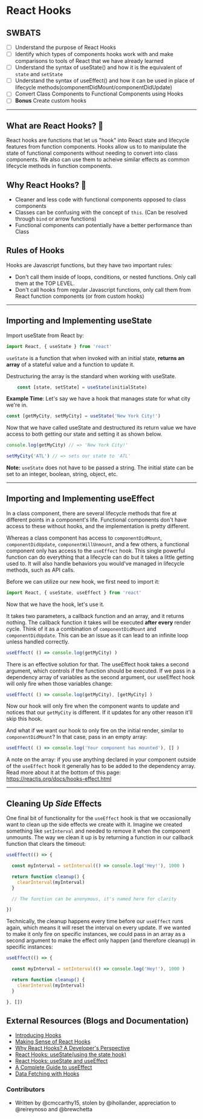 # React Hooks 

## SWBATS
- [ ] Understand the purpose of React Hooks 
- [ ] Identify which types of components hooks work with and make comparisons to tools of React that we have already learned
- [ ] Understand the syntax of useState() and how it is the equivalent of `state` and `setState`
- [ ] Understand the syntax of useEffect() and how it can be used in place of lifecycle methods(componentDidMount/componentDidUpdate)
- [ ] Convert Class Components to Functional Components using Hooks
- [ ] **Bonus** Create custom hooks

-----

## What are React Hooks? 🤔

React hooks are functions that let us "hook" into React state and lifecycle features from function components. Hooks allow us to to manipulate the state of functional components without needing to convert into class components. We also can use them to acheive similar effects as common lifecycle methods in function components.

## Why React Hooks? 🤨
- Cleaner and less code with functional components opposed to class components 
- Classes can be confusing with the concept of `this`. (Can be resolved through `bind` or arrow functions)
- Functional components can potentially have a better performance than Class 

## Rules of Hooks
Hooks are Javascript functions, but they have two important rules:
- Don't call them inside of loops, conditions, or nested functions. Only call them at the TOP LEVEL.
- Don't call hooks from regular Javascript functions, only call them from React function components (or from custom hooks)

-----

## Importing and Implementing useState 
Import useState from React by:

```js
import React, { useState } from 'react'
```

`useState` is a function that when invoked with an initial state, **returns an array** of a stateful value and a function to update it.

Destructuring the array is the standard when working with useState.

```js
    const [state, setState] = useState(initialState)
```

**Example Time**: Let's say we have a hook that manages state for what city we're in. 

```js
const [getMyCity, setMyCity] = useState('New York City!')
```

Now that we have called useState and destructured its return value we have access to both getting our state and setting it as shown below. 

```js
console.log(getMyCity) // => 'New York City!'

setMyCity('ATL') // => sets our state to 'ATL'
```

**Note:** `useState` does not have to be passed a string. The initial state can be set to an integer, boolean, string, object, etc.

----- 

## Importing and Implementing useEffect 

In a class component, there are several lifecycle methods that fire at different points in a component's life. Functional components don't have access to these without hooks, and the implementation is pretty different.

Whereas a class component has access to `componentDidMount`, `componentDidUpdate`, `componentWillUnmount`, and a few others, a functional component only has access to the `useEffect` hook. This single powerful function can do everything that a lifecycle can do but it takes a little getting used to. It will also handle behaviors you would've managed in lifecycle methods, such as API calls.

Before we can utilize our new hook, we first need to import it:

```js
import React, { useState, useEffect } from 'react'
```

Now that we have the hook, let's use it.

It takes two parameters, a callback function and an array, and it returns nothing. The callback function it takes will be executed **after every** render cycle. Think of it as a combination of `componentDidMount` and `componentDidUpdate`. This can be an issue as it can lead to an infinite loop unless handled correctly.

```js
useEffect( () => console.log(getMyCity) )
```

There is an effective solution for that. The useEffect hook takes a second argument, which controls if the function should be executed. If we pass in a dependency array of variables as the second argument, our useEffect hook will only fire when those variables change:

```js
useEffect( () => console.log(getMyCity), [getMyCity] )
```

Now our hook will only fire when the component wants to update and notices that our `getMyCity` is different. If it updates for any other reason it'll skip this hook.

And what if we want our hook to only fire on the initial render, similar to `componentDidMount`? In that case, pass in an empty array:

```js
useEffect( () => console.log('Your component has mounted'), [] )
```

A note on the array: if you use anything declared in your component outside of the `useEffect` hook it generally has to be added to the dependency array. Read more about it at the bottom of this page: https://reactjs.org/docs/hooks-effect.html

----

## Cleaning Up *Side* Effects
One final bit of functionality for the `useEffect` hook is that we occasionally want to clean up the side effects we create with it. Imagine we created something like `setInterval` and needed to remove it when the component unmounts. The way we clean it up is by returning a function in our callback function that clears the timeout:

```js
useEffect(() => {

  const myInterval = setInterval(() => console.log('Hey!'), 1000 )

  return function cleanup() {
    clearInterval(myInterval)
  }

  // The function can be anonymous, it's named here for clarity

})
```

Technically, the cleanup happens every time before our `useEffect` runs again, which means it will reset the interval on every update. If we wanted to make it only fire on specific instances, we could pass in an array as a second argument to make the effect only happen (and therefore cleanup) in specific instances:

```js
useEffect(() => {

  const myInterval = setInterval(() => console.log('Hey!'), 1000 )

  return function cleanup() {
    clearInterval(myInterval)
  }

}, [])
```


## External Resources (Blogs and Documentation)
- [Introducing Hooks](https://reactjs.org/docs/hooks-intro.html)
- [Making Sense of React Hooks](https://medium.com/@dan_abramov/making-sense-of-react-hooks-fdbde8803889)
- [Why React Hooks? A Developer's Perspective](https://hackernoon.com/why-react-hooks-a-developers-perspective-2aedb8511f38)
- [React Hooks: useState(using the state hook)](https://hackernoon.com/react-hooks-usestate-using-the-state-hook-89ec55b84f8c)
- [React Hooks: useState and useEffect](https://levelup.gitconnected.com/react-hooks-usestate-and-useeffect-2d0b870c654f)
- [A Complete Guide to useEffect](https://overreacted.io/a-complete-guide-to-useeffect/)
- [Data Fetching with Hooks](https://www.robinwieruch.de/react-hooks-fetch-data)

### Contributors
- Written by @cmccarthy15, stolen by @ihollander, appreciation to @reireynoso and @brewchetta
